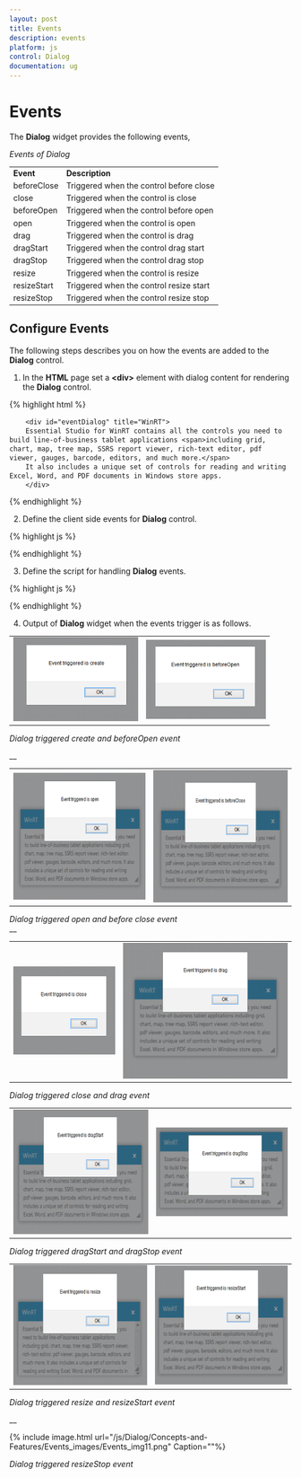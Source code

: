 ```yaml
---
layout: post
title: Events
description: events
platform: js
control: Dialog
documentation: ug
---
```


# Events

 The **Dialog** widget provides the following events,

_Events of Dialog_

<table>
<tr>
<td>
<b>Event</b></td><td>
<b>Description</b></td></tr>
<tr>
<td>
beforeClose</td><td>
Triggered when the control before close</td></tr>
<tr>
<td>
close</td><td>
Triggered when the control is close</td></tr>
<tr>
<td>
beforeOpen</td><td>
Triggered when the control before open</td></tr>
<tr>
<td>
open</td><td>
Triggered when the control is open</td></tr>
<tr>
<td>
drag</td><td>
Triggered when the control is drag</td></tr>
<tr>
<td>
dragStart</td><td>
Triggered when the control drag start </td></tr>
<tr>
<td>
dragStop</td><td>
Triggered when the control drag stop</td></tr>
<tr>
<td>
resize</td><td>
Triggered when the control is resize</td></tr>
<tr>
<td>
resizeStart</td><td>
Triggered when the control resize start</td></tr>
<tr>
<td>
resizeStop</td><td>
Triggered when the control resize stop</td></tr>
</table>

## Configure Events

The following steps describes you on how the events are added to the **Dialog** control.

1. In the **HTML** page set a **&lt;div&gt;** element with dialog content for rendering the **Dialog** control.



{% highlight html %}

        <div id="eventDialog" title="WinRT">
        Essential Studio for WinRT contains all the controls you need to build line-of-business tablet applications <span>including grid, chart, map, tree map, SSRS report viewer, rich-text editor, pdf viewer, gauges, barcode, editors, and much more.</span>
        It also includes a unique set of controls for reading and writing Excel, Word, and PDF documents in Windows store apps.
        </div>


{% endhighlight %}



2. Define the client side events for **Dialog** control.



{% highlight js %}

   <script type="text/javascript">
        $("#eventDialog").ejDialog({
            create: "onCreate",
            beforeClose: "onBeforeClose",
            close: "onClose",
            beforeOpen: "onBeforeOpen",
            open: "onOpen",
            drag: "onDrag",
            dragStart: "onDragStart",
            dragStop: "onDragStop",
            resize: "onResize",
            resizeStart: "onResizeStart",
            resizeStop: "onResizeStop"
        });
     </script>


{% endhighlight %}



3. Define the script for handling **Dialog** events.



{% highlight js %}

   <script type="text/javascript">
        function onCreate(args) {
            // {boolean} argument.cancel - returns the cancel option value
            // {object} argument.model - returns the dialog model
            // {string} argument.type - returns the name of the event
            alert("Event triggered is " + args.type);
        }

        function onBeforeClose(args) {
            // {Object} argument.event - returns the close icon click event args    
            // {boolean} argument.cancel - returns the cancel option value
            // {object} argument.model - returns the dialog model
            // {string} argument.type - returns the name of the event
            alert("Event triggered is " + args.type);
        }

        function onClose(args) {
            // {Object} argument.event - returns the close icon click event args    
            // {boolean} argument.cancel - returns the cancel option value
            // {object} argument.model - returns the dialog model
            // {string} argument.type - returns the name of the event
            alert("Event triggered is " + args.type);
        }

        function onBeforeOpen(args) {
            // {boolean} argument.cancel - returns the cancel option value
            // {object} argument.model - returns the dialog model
            // {string} argument.type - returns the name of the event
            alert("Event triggered is " + args.type);
        }

        function onOpen(args) {
            // {boolean} argument.cancel - returns the cancel option value
            // {object} argument.model - returns the dialog model
            // {string} argument.type - returns the name of the event
            alert("Event triggered is " + args.type);
        }

        function onDrag(args) {
            // {boolean} argument.cancel - returns the cancel option value
            // {object} argument.model - returns the dialog model
            // {string} argument.type - returns the name of the event
            // {Object} argument.event - returns the mouse move event args
            alert("Event triggered is " + args.type);
        }

        function onDragStart(args) {
            // {boolean} argument.cancel - returns the cancel option value
            // {object} argument.model - returns the dialog model
            // {string} argument.type - returns the name of the event
            // {Object} argument.event - returns the mouse down event args
            alert("Event triggered is " + args.type);
        }

        function onDragStop(args) {
            // {boolean} argument.cancel - returns the cancel option value
            // {object} argument.model - returns the dialog model
            // {string} argument.type - returns the name of the event
            // {Object} argument.event - returns the mouse down event args
            alert("Event triggered is " + args.type);
        }

        function onResize(args) {
            // {boolean} argument.cancel - returns the cancel option value
            // {object} argument.model - returns the dialog model
            // {string} argument.type - returns the name of the event
            // {Object} argument.event - returns the mouse move event args
            alert("Event triggered is " + args.type);
        }

        function onResizeStart(args) {
            // {boolean} argument.cancel - returns the cancel option value
            // {object} argument.model - returns the dialog model
            // {string} argument.type - returns the name of the event
            // {Object} argument.event - returns the mouse down event args
            alert("Event triggered is " + args.type);
        }

        function onResizeStop(args) {
            // {boolean} argument.cancel - returns the cancel option value
            // {object} argument.model - returns the dialog model
            // {string} argument.type - returns the name of the event
            // {Object} argument.event - returns the mouse leave event args
            alert("Event triggered is " + args.type);
        }
     </script>


{% endhighlight %}



4. Output of **Dialog** widget when the events trigger is as follows.


<table>
<tr>
<td>
<img src="Events_images\Events_img1.png" alt="C:\Users\ApoorvahR\Desktop\1.png" width="223pt" height="150pt"</td><td>
<img src="Events_images\Events_img2.png" alt="C:\Users\ApoorvahR\Desktop\2.png" width="214pt" height="141pt"</td></tr>
</table>

_Dialog triggered create and beforeOpen event_               

__

<table>
<tr>
<td>
<img src="Events_images\Events_img3.png" alt="C:\Users\ApoorvahR\Desktop\3.png" width="332pt" height="226pt"</td><td>
<img src="Events_images\Events_img4.png" alt="C:\Users\ApoorvahR\Desktop\4.png" width="339pt" height="236pt"</td></tr>
</table>

_Dialog triggered open and before close event_  
__

<table>
<tr>
<td>
<img src="Events_images\Events_img5.png" alt="C:\Users\ApoorvahR\Desktop\5.png" width="214pt" height="157pt"</td><td>
<img src="Events_images\Events_img6.png" alt="C:\Users\ApoorvahR\Desktop\6.png" width="347pt" height="242pt"</td></tr>
</table>

_Dialog triggered close and drag event_


<table>
<tr>
<td>
<img src="Events_images\Events_img7.png" alt="C:\Users\ApoorvahR\Desktop\7.png" width="329pt" height="222pt"</td><td>
<img src="Events_images\Events_img8.png" alt="C:\Users\ApoorvahR\Desktop\8.png" width="322pt" height="158pt"</td></tr>
</table>

_Dialog triggered dragStart and dragStop event_


<table>
<tr>
<td>
<img src="Events_images\Events_img9.png" alt="C:\Users\ApoorvahR\Desktop\9.png" width="323pt" height="214pt"</td><td>
<img src="Events_images\Events_img10.png" alt="C:\Users\ApoorvahR\Desktop\10.png" width="320pt" height="212pt"</td></tr>
</table>

_Dialog triggered resize and resizeStart event_

__

{% include image.html url="/js/Dialog/Concepts-and-Features/Events_images/Events_img11.png" Caption=""%}

_Dialog triggered resizeStop event_

